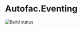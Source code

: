 # Autofac.Eventing
[![Build status](https://img.shields.io/appveyor/ci/itsverywindy/autofac-eventing.svg)](https://ci.appveyor.com/project/itsverywindy/autofac-eventing)
